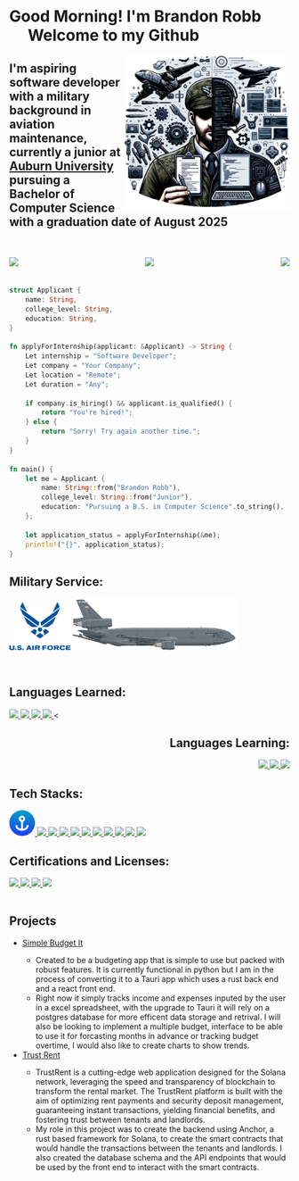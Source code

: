 <div><p align="right">
    <h1>Good Morning! I'm Brandon Robb &nbsp;&nbsp;&nbsp;&nbsp;&nbsp;Welcome to my Github</h1>
</p></div>

<img align=right src=header_img.png width=300>

<h2>
    I'm aspiring software developer with a military background in aviation maintenance, currently a junior at <a
        href="https://auburn.edu/">Auburn University</a> pursuing a Bachelor of Computer Science with a graduation date
    of August 2025
</h2>
<br>
<br>
<div style="display: flex; justify-content: space-between; align-items: left">
    <a href="https://www.linkedin.com/in/Brobb954/">
        <img src="https://img.shields.io/badge/-Brobb954-blue?style=for-the-badge&logo=Linkedin&logoColor=white&link=https://www.linkedin.com/in/brobb954/"
            height=25>
    </a>
    <a href="https://github.com/Brobb954">
        <img src="https://img.shields.io/github/followers/brobb954?label=follow&style=social" height=25>
    </a>
    <a href="mailto:bar0086@auburn.edu">
        <img src="https://img.shields.io/badge/Email-Brandon%20Robb-red&style=social" height=25>
    </a>
</div>

<br clear="right"/>

```Rust
struct Applicant {
    name: String,
    college_level: String,
    education: String,
}

fn applyForInternship(applicant: &Applicant) -> String {
    Let internship = "Software Developer";
    Let company = "Your Company";
    Let location = "Remote";
    Let duration = "Any";

    if company.is_hiring() && applicant.is_qualified() {
        return "You're hired!";
    } else {
        return "Sorry! Try again another time.";
    }
}

fn main() {
    let me = Applicant {
        name: String::from("Brandon Robb"),
        college_level: String::from("Junior"),
        education: "Pursuing a B.S. in Computer Science".to_string(),
    };

    let application_status = applyForInternship(&me);
    println!("{}", application_status);
}
```


<h2>Military Service:</h2>

<p float="left">
    <img src="USAF.png" width=110><img src=kc-10.png width=300>
</p>

<br>

<div align="left">
    <p>
        <h2>Languages Learned:</h2>
        <a href="https://docs.oracle.com/en/java/index.html">
            <img src="https://skillicons.dev/icons?i=java">
        </a>
        <a href="https://git-scm.com/">
            <img src="https://skillicons.dev/icons?i=git">
        </a>
        <a href="https://developer.mozilla.org/en-US/docs/Web/HTML">
            <img src="https://skillicons.dev/icons?i=html">
        </a>
        <a href="https://www.python.org/">
            <img src="https://skillicons.dev/icons?i=py">
        </a><
    </p>
</div>
<div align="right">
    <h2>Languages Learning:</h2>
        <a href="https://developer.mozilla.org/en-US/docs/Web/JavaScript">
            <img src="https://skillicons.dev/icons?i=js">
        </a>
        <a href="https://docs.rs/">
            <img src="https://skillicons.dev/icons?i=rust">
        </a>
        <a href="https://www.typescriptlang.org/">
            <img src="https://skillicons.dev/icons?i=ts">
        </a>
    </p>
</div>

        
<h2> Tech Stacks:</h2>
<a href="https://www.anchor-lang.com/">
    <img src="anchor.png" width=46>
</a>
<a href="https://www.docker.com/">
    <img src="https://skillicons.dev/icons?i=discord">
</a>
<a href="https://www.docker.com/">
    <img src="https://skillicons.dev/icons?i=docker">
</a>
<a href="https://github.com/Brobb954">
    <img src="https://skillicons.dev/icons?i=github">
</a>
<a href="https://www.npmjs.com/">
    <img src="https://skillicons.dev/icons?i=npm">
</a>
<a href="https://pnpm.io/">
    <img src="https://skillicons.dev/icons?i=pnpm">
</a>
<a href="https://www.postgresql.org/">
    <img src="https://skillicons.dev/icons?i=postgres">
</a>
<a href="https://react.dev/">
    <img src="https://skillicons.dev/icons?i=react">
</a>
<a href="https://tauri.app/">
    <img src="https://skillicons.dev/icons?i=tauri">
</a>
<a href="https://code.visualstudio.com/">
    <img src="https://skillicons.dev/icons?i=vscode">
</a>
<a href="https://yarnpkg.com/">
    <img src="https://skillicons.dev/icons?i=yarn">
</a>
<h2>Certifications and Licenses:</h2>
<a href="https://www.coursera.org/professional-certificates/google-data-analytics">
    <img src="https://img.shields.io/badge/Certificate-Google Data Analytics Professional-darkgreen?style=for-the-badge"
        height=30 />
</a>
</a>
<a href="https://www.faa.gov/pilots/become">
    <img src="https://img.shields.io/badge/License-Private Pilot-blue?style=for-the-badge" height=30 />
</a>
<a href="https://www.coursera.org/specializations/rust-programming">
    <img src="https://img.shields.io/badge/Certificate-Rust Programming Specialization-red?style=for-the-badge"
        height=30 />
</a>
<a href="https://www.faa.gov/mechanics/become">
    <img src="https://img.shields.io/badge/License-Airframe and Powerplant-blue?style=for-the-badge" height=30 />
</a>
<br><br>

<h2> Projects</h2>
<ul>
    <li> <a href="https://github.com/Brobb954/simple_budget">Simple Budget It</a></li>
    <ul>
        <li>Created to be a budgeting app that is simple to use but packed with robust features. It is currently
            functional in python but I am in the process of converting it to a Tauri app which uses a rust back end and
            a react front end.</li>
        <li> Right now it simply tracks income and expenses inputed by the user in a excel spreadsheet, with the upgrade
            to Tauri it will rely on a postgres database for more efficent data storage and retrival. I will also be
            looking to implement a multiple budget, interface to be able to use it for forcasting months in advance or
            tracking budget overtime, I would also like to create charts to show trends. </li>
    </ul>
    <li><a href="https://github.com/TrustRent/anchor-backend">Trust Rent</a></li>
    <ul>
        <li>TrustRent is a cutting-edge web application designed for the Solana network, leveraging the speed and
            transparency of blockchain to transform the rental market. The TrustRent platform is built with the aim of
            optimizing rent payments and security deposit management, guaranteeing instant transactions, yielding
            financial benefits, and fostering trust between tenants and landlords.</li>
        <li>My role in this project was to create the backend using Anchor, a rust based framework for Solana, to create
            the smart contracts that would handle the transactions between the tenants and landlords. I also created the
            database schema and the API endpoints that would be used by the front end to interact with the smart
            contracts.</li>
    </ul>

</ul>
<!-- <b>Passionate Learner:</b> Always eager to learn new technologies and apply them to real-world problems.
</p> -->
</div>


<!--****
**Brobb954/Brobb954** is a ✨ _special_ ✨ repository **because** its `README.md` (this file) appears on your GitHub profile.

Here are some ideas to get you started:

- 🔭 I’m currently working on ...
- 🌱 I’m currently learning ...
- 👯 I’m looking to collaborate on ...
- 🤔 I’m looking for help with ...
- 💬 Ask me about ...
- 📫 How to reach me: ...
- 😄 Pronouns: ...
- ⚡ Fun fact: ...
-->
